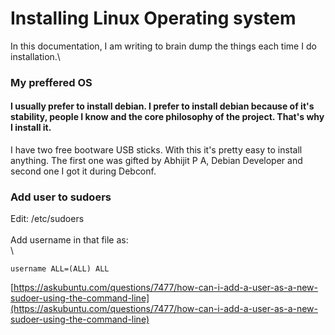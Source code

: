 # Installing Linux Operating system

In this documentation, I am writing to brain dump the things each time I do installation.\


### My preffered OS

#### &#x20;I usually prefer to install debian. I prefer to install debian because of it's stability, people I know and the core philosophy of the project. That's why I install it.



I have two free bootware USB sticks. With this it's pretty easy to install anything. The first one was gifted by Abhijit P A, Debian Developer and second one I got it during Debconf.



### Add user to sudoers

Edit: /etc/sudoers\
\
Add username in that file as:\
\


```
username ALL=(ALL) ALL
```

[https://askubuntu.com/questions/7477/how-can-i-add-a-user-as-a-new-sudoer-using-the-command-line](https://askubuntu.com/questions/7477/how-can-i-add-a-user-as-a-new-sudoer-using-the-command-line)
